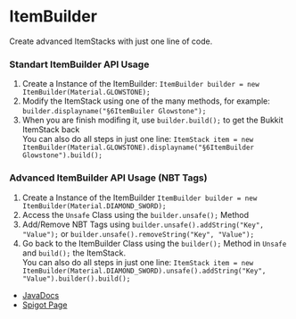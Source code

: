 # ItemBuilder
Create advanced ItemStacks with just one line of code.  
  
### Standart ItemBuilder API Usage
1. Create a Instance of the ItemBuilder: `ItemBuilder builder = new ItemBuilder(Material.GLOWSTONE);`  
2. Modify the ItemStack using one of the many methods, for example: `builder.displayname("§6ItemBuiler Glowstone");`  
3. When you are finish modifing it, use `builder.build();` to get the Bukkit ItemStack back  
You can also do all steps in just one line: `ItemStack item = new ItemBuilder(Material.GLOWSTONE).displayname("§6ItemBuilder Glowstone").build();`  
  
### Advanced ItemBuilder API Usage (NBT Tags)
1. Create a Instance of the ItemBuilder `ItemBuilder builder = new ItemBuilder(Material.DIAMOND_SWORD);`  
2. Access the `Unsafe` Class using the `builder.unsafe();` Method
3. Add/Remove NBT Tags using `builder.unsafe().addString("Key", "Value");` or `builder.unsafe().removeString("Key", "Value");`
4. Go back to the ItemBuilder Class using the `builder();` Method in `Unsafe` and `build();` the ItemStack.  
You can also do all steps in just one line: `ItemStack item = new ItemBuilder(Material.DIAMOND_SWORD).unsafe().addString("Key", "Value").builder().build();`  
  
* [JavaDocs](http://acquized.pw/docs/ItemBuilder/)
* [Spigot Page](https://www.spigotmc.org/resources/itembuilder.16786/)
